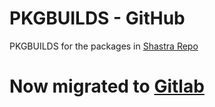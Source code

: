 # PKGBUILDS - GitHub
PKGBUILDS for the packages in [Shastra Repo](https://gitlab.com/shastraos/shastrarepo)
# Now migrated to [Gitlab](https://gitlab.com/shastraos/PKGBUILDS)

